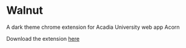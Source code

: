 # Walnut
A dark theme chrome extension for Acadia University web app Acorn 

Download the extension [here](https://chrome.google.com/webstore/detail/walnut/hgnglcmbmkfnbhbobnpogkdcfkgfdbed)
